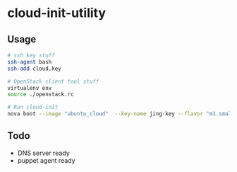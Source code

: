 # cloud-init-utility
## Usage
``` bash
# ssh key stuff
ssh-agent bash
ssh-add cloud.key

# OpenStack client tool stuff
virtualenv env
source ./openstack.rc

# Run cloud-init
nova boot --image "ubuntu_cloud"  --key-name jing-key --flavor "m1.small" --availability-zone "node10" --user-data  your-cloud-config file your-vm-name --nic net-id=fc48a1d5-62e9-459f-89ab-86f4c0bf6486
```

## Todo
- DNS server ready
- puppet agent ready
